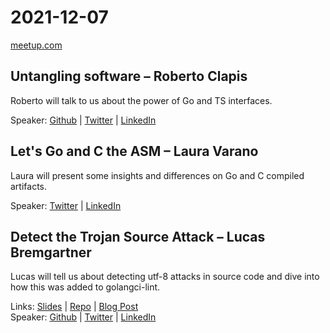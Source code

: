 # 2021-12-07

[meetup.com](https://www.meetup.com/de-DE/berner-go-meetup/events/282339834/)

## Untangling software – Roberto Clapis

Roberto will talk to us about the power of Go and TS interfaces.

Speaker: [Github](https://github.com/empijei) | [Twitter](https://twitter.com/empijei) | [LinkedIn](https://ch.linkedin.com/in/roberto-clapis-943001111)

## Let's Go and C the ASM – Laura Varano

Laura will present some insights and differences on Go and C compiled artifacts.

Speaker: [Twitter](https://twitter.com/var_laura_) | [LinkedIn](https://ch.linkedin.com/in/laura-v-40118b139)

## Detect the Trojan Source Attack – Lucas Bremgartner

Lucas will tell us about detecting utf-8 attacks in source code and dive into how this was added to golangci-lint.

Links: [Slides](Detect_Trojan_Source_Attack.pdf) | [Repo](https://github.com/breml/bidichk) | [Blog Post](https://breml.github.io/blog/2021/12/07/detect-trojan-source-attack/)  
Speaker: [Github](https://github.com/breml) | [Twitter](https://twitter.com/_breml_) | [LinkedIn](https://www.linkedin.com/in/lucas-bremgartner-96b477)
